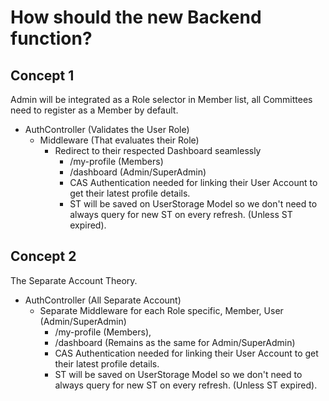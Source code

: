 # How should the new Backend function?

## Concept 1
Admin will be integrated as a Role selector in Member list, all Committees need to register as a Member by default.
- AuthController (Validates the User Role)
    - Middleware (That evaluates their Role)
        - Redirect to their respected Dashboard seamlessly
            - /my-profile (Members)
            - /dashboard (Admin/SuperAdmin)
            - CAS Authentication needed for linking their User Account to get their latest profile details. 
            - ST will be saved on UserStorage Model so we don't need to always query for new ST on every refresh. (Unless ST expired).


## Concept 2 
The Separate Account Theory.
- AuthController (All Separate Account)
    - Separate Middleware for each Role specific, Member, User (Admin/SuperAdmin)
        - /my-profile (Members),
        - /dashboard (Remains as the same for Admin/SuperAdmin)
        - CAS Authentication needed for linking their User Account to get their latest profile details.
        - ST will be saved on UserStorage Model so we don't need to always query for new ST on every refresh. (Unless ST expired).
